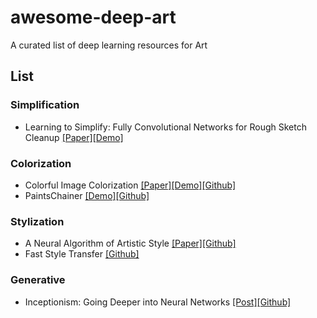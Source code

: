 # awesome-deep-art
A curated list of deep learning resources for Art

## List

### Simplification
* Learning to Simplify: Fully Convolutional Networks for Rough Sketch Cleanup [[Paper]](http://hi.cs.waseda.ac.jp/~esimo/publications/SimoSerraSIGGRAPH2016.pdf)[[Demo]](http://hi.cs.waseda.ac.jp:8081/)

### Colorization
* Colorful Image Colorization [[Paper]](https://arxiv.org/pdf/1603.08511.pdf)[[Demo]](http://demos.algorithmia.com/colorize-photos/)[[Github]](https://github.com/richzhang/colorization)
* PaintsChainer [[Demo]](http://paintschainer.preferred.tech/)[[Github]](https://github.com/pfnet/PaintsChainer)

### Stylization
* A Neural Algorithm of Artistic Style [[Paper]](https://arxiv.org/pdf/1508.06576v2.pdf)[[Github]](https://github.com/jcjohnson/neural-style)
* Fast Style Transfer [[Github]](https://github.com/lengstrom/fast-style-transfer)

### Generative
* Inceptionism: Going Deeper into Neural Networks [[Post]](https://research.googleblog.com/2015/06/inceptionism-going-deeper-into-neural.html)[[Github]](https://github.com/google/deepdream)

